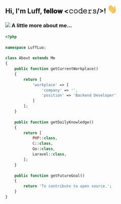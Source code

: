 <h2> Hi, I'm Luff, 𝐟𝐞𝐥𝐥𝐨𝐰 <𝚌𝚘𝚍𝚎𝚛𝚜/>! <img src="https://raw.githubusercontent.com/ABSphreak/ABSphreak/master/gifs/Hi.gif" width="30px"></h2>


### <img src="https://media.giphy.com/media/VgCDAzcKvsR6OM0uWg/giphy.gif" width="50"> A little more about me...
```php
<?php

namespace LuffLuo;

class About extends Me
{
    public function getCurrentWorkplace()
    {
        return [
            'workplace' => [
                'company' => '',
                'position' => 'Backend Developer'         
            ]
        ];
    }

    public function getDailyKnowledge()
    {
        return [
            PHP::class,
            C::class,
            Go::class,
            Laravel::class,
        ];
    }

    public function getFutureGoal()
    {
        return 'To contribute to open source.';
    }
}
```
